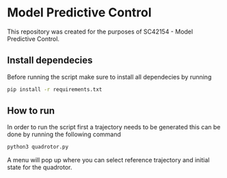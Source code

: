 # Model Predictive Control

This repository was created for the purposes of SC42154 - Model Predictive Control. 

## Install dependecies

Before running the script make sure to install all dependecies by running

```bash
pip install -r requirements.txt
```

## How to run

In order to run the script first a trajectory needs to be generated this can be done by running the following command
```bash
python3 quadrotor.py
```

A menu will pop up where you can select reference trajectory and initial state for the quadrotor.